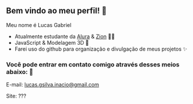 ## Bem vindo ao meu perfil! 👋

Meu nome é Lucas Gabriel
- Atualmente estudante da [Alura](https://alura.com.br) & [Zion](https://escolazion.com/) 👨‍🎓
- JavaScript & Modelagem 3D 🧊
- Farei uso do github para organização e divulgação de meus projetos ✨

### Você pode entrar em contato comigo através desses meios abaixo: 📮
E-mail: lucas.gsilva.inacio@gmail.com

Site: ???


<!--
**devagua/devagua** is a ✨ _special_ ✨ repository because its `README.md` (this file) appears on your GitHub profile.

Here are some ideas to get you started:

- 🔭 I’m currently working on ...
- 🌱 I’m currently learning ...
- 👯 I’m looking to collaborate on ...
- 🤔 I’m looking for help with ...
- 💬 Ask me about ...
- 📫 How to reach me: ...
- 😄 Pronouns: ...
- ⚡ Fun fact: ...
-->

